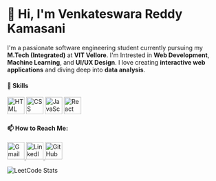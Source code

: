 # 👋 Hi, I'm Venkateswara Reddy Kamasani

I'm a passionate software engineering student currently pursuing my **M.Tech (Integrated)** at **VIT Vellore**. I'm Intrested in **Web Development**, **Machine Learning**, and **UI/UX Design**. I love creating **interactive web applications** and diving deep into **data analysis**.


#### 🚀 Skills

<p>
  <img src="https://img.icons8.com/color/48/html-5--v1.png" alt="HTML" width="40"/>
  <img src="https://img.icons8.com/color/48/css3.png" alt="CSS" width="40"/>
  <img src="https://img.icons8.com/color/48/javascript--v1.png" alt="JavaScript" width="40"/>
  <img src="https://img.icons8.com/officel/40/react.png" alt="React" width="40"/>
</p>

#### 📫 How to Reach Me:

<p>
  <a href="mailto:kamasanivenky1@gmail.com">
    <img src="https://img.icons8.com/color/48/gmail-new.png" alt="Gmail" width="40"/>
  </a>
  <a href="https://www.linkedin.com/in/venkateswara-reddy-k-2b1600184/" target="_blank">
    <img src="https://img.icons8.com/color/48/linkedin.png" alt="LinkedIn" width="40"/>
  </a>
  <a href="https://github.com/VenkyK2307" target="_blank">
    <img src="https://img.icons8.com/?size=100&id=12598&format=png&color=000000" alt="GitHub" width="40"/>
  </a>
</p>

![LeetCode Stats](https://leetcard.jacoblin.cool/Venky_K2307?theme=dark&font=Abel)




